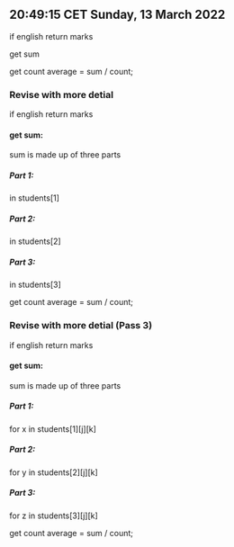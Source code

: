  <!-- https://www.timeanddate.com/worldclock/ -->
## 20:49:15 CET Sunday, 13 March 2022
if english
return marks

get sum

get count
average = sum / count;



### Revise with more detial
if english
return marks

#### get sum:
sum is made up of three parts
##### Part 1:
in students[1]
##### Part 2:
in students[2]
##### Part 3:
in students[3]

get count
average = sum / count;


### Revise with more detial (Pass 3)
if english
return marks

#### get sum:
sum is made up of three parts
##### Part 1:
for x in students[1][j][k]

##### Part 2:
for y in students[2][j][k]
##### Part 3:
for z in students[3][j][k]

get count
average = sum / count;
